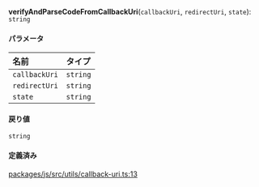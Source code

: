 **verifyAndParseCodeFromCallbackUri**(`callbackUri`, `redirectUri`, `state`): `string`

#### パラメータ

| 名前          | タイプ     |
| :------------ | :------- |
| `callbackUri` | `string` |
| `redirectUri` | `string` |
| `state`       | `string` |

#### 戻り値

`string`

#### 定義済み

[packages/js/src/utils/callback-uri.ts:13](https://github.com/logto-io/js/blob/f0f78e6/packages/js/src/utils/callback-uri.ts#L13)